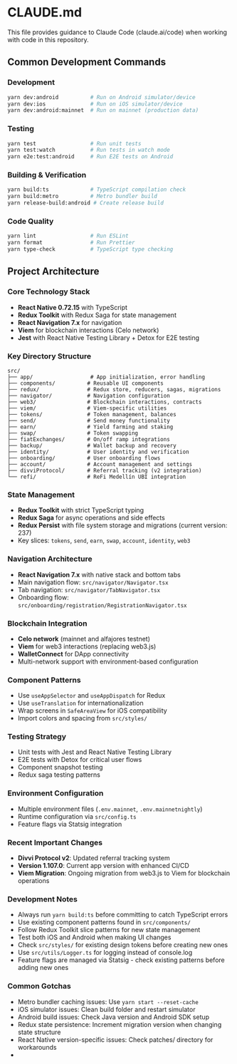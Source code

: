 # CLAUDE.md

This file provides guidance to Claude Code (claude.ai/code) when working with code in this repository.

## Common Development Commands

### Development
```bash
yarn dev:android          # Run on Android simulator/device
yarn dev:ios              # Run on iOS simulator/device
yarn dev:android:mainnet  # Run on mainnet (production data)
```

### Testing
```bash
yarn test                 # Run unit tests
yarn test:watch           # Run tests in watch mode
yarn e2e:test:android     # Run E2E tests on Android
```

### Building & Verification
```bash
yarn build:ts             # TypeScript compilation check
yarn build:metro          # Metro bundler build
yarn release-build:android # Create release build
```

### Code Quality
```bash
yarn lint                 # Run ESLint
yarn format               # Run Prettier
yarn type-check           # TypeScript type checking
```

## Project Architecture

### Core Technology Stack
- **React Native 0.72.15** with TypeScript
- **Redux Toolkit** with Redux Saga for state management
- **React Navigation 7.x** for navigation
- **Viem** for blockchain interactions (Celo network)
- **Jest** with React Native Testing Library + Detox for E2E testing

### Key Directory Structure
```
src/
├── app/                  # App initialization, error handling
├── components/          # Reusable UI components
├── redux/               # Redux store, reducers, sagas, migrations
├── navigator/           # Navigation configuration
├── web3/                # Blockchain interactions, contracts
├── viem/                # Viem-specific utilities
├── tokens/              # Token management, balances
├── send/                # Send money functionality
├── earn/                # Yield farming and staking
├── swap/                # Token swapping
├── fiatExchanges/       # On/off ramp integrations
├── backup/              # Wallet backup and recovery
├── identity/            # User identity and verification
├── onboarding/          # User onboarding flows
├── account/             # Account management and settings
├── divviProtocol/       # Referral tracking (v2 integration)
└── refi/                # ReFi Medellín UBI integration
```

### State Management
- **Redux Toolkit** with strict TypeScript typing
- **Redux Saga** for async operations and side effects
- **Redux Persist** with file system storage and migrations (current version: 237)
- Key slices: `tokens`, `send`, `earn`, `swap`, `account`, `identity`, `web3`

### Navigation Architecture
- **React Navigation 7.x** with native stack and bottom tabs
- Main navigation flow: `src/navigator/Navigator.tsx`
- Tab navigation: `src/navigator/TabNavigator.tsx`
- Onboarding flow: `src/onboarding/registration/RegistrationNavigator.tsx`

### Blockchain Integration
- **Celo network** (mainnet and alfajores testnet)
- **Viem** for web3 interactions (replacing web3.js)
- **WalletConnect** for DApp connectivity
- Multi-network support with environment-based configuration

### Component Patterns
- Use `useAppSelector` and `useAppDispatch` for Redux
- Use `useTranslation` for internationalization
- Wrap screens in `SafeAreaView` for iOS compatibility
- Import colors and spacing from `src/styles/`

### Testing Strategy
- Unit tests with Jest and React Native Testing Library
- E2E tests with Detox for critical user flows
- Component snapshot testing
- Redux saga testing patterns

### Environment Configuration
- Multiple environment files (`.env.mainnet`, `.env.mainnetnightly`)
- Runtime configuration via `src/config.ts`
- Feature flags via Statsig integration

### Recent Important Changes
- **Divvi Protocol v2**: Updated referral tracking system
- **Version 1.107.0**: Current app version with enhanced CI/CD
- **Viem Migration**: Ongoing migration from web3.js to Viem for blockchain operations

### Development Notes
- Always run `yarn build:ts` before committing to catch TypeScript errors
- Use existing component patterns found in `src/components/`
- Follow Redux Toolkit slice patterns for new state management
- Test both iOS and Android when making UI changes
- Check `src/styles/` for existing design tokens before creating new ones
- Use `src/utils/Logger.ts` for logging instead of console.log
- Feature flags are managed via Statsig - check existing patterns before adding new ones

### Common Gotchas
- Metro bundler caching issues: Use `yarn start --reset-cache`
- iOS simulator issues: Clean build folder and restart simulator
- Android build issues: Check Java version and Android SDK setup
- Redux state persistence: Increment migration version when changing state structure
- React Native version-specific issues: Check patches/ directory for workarounds
- 